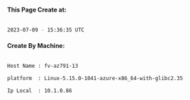 
   
#### This Page Create at:

```bash

2023-07-09 - 15:36:35 UTC

```

#### Create By Machine:

```bash

Host Name : fv-az791-13

platform  : Linux-5.15.0-1041-azure-x86_64-with-glibc2.35

Ip Local  : 10.1.0.86

```

